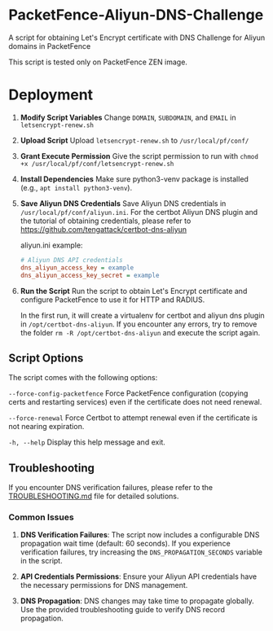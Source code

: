 # PacketFence-Aliyun-DNS-Challenge
A script for obtaining Let's Encrypt certificate with DNS Challenge for Aliyun domains in PacketFence

This script is tested only on PacketFence ZEN image.

# Deployment

1. **Modify Script Variables**
   Change `DOMAIN`, `SUBDOMAIN`, and `EMAIL` in `letsencrypt-renew.sh`

2. **Upload Script**
   Upload `letsencrypt-renew.sh` to `/usr/local/pf/conf/`

3. **Grant Execute Permission**
   Give the script permission to run with `chmod +x /usr/local/pf/conf/letsencrypt-renew.sh`

4. **Install Dependencies**
   Make sure python3-venv package is installed (e.g., `apt install python3-venv`).

5. **Save Aliyun DNS Credentials**
   Save Aliyun DNS credentials in `/usr/local/pf/conf/aliyun.ini`. 
   For the certbot Aliyun DNS plugin and the tutorial of obtaining credentials, please refer to https://github.com/tengattack/certbot-dns-aliyun

   aliyun.ini example:
   ```ini
   # Aliyun DNS API credentials
   dns_aliyun_access_key = example
   dns_aliyun_access_key_secret = example
   ```

6. **Run the Script**
   Run the script to obtain Let's Encrypt certificate and configure PacketFence to use it for HTTP and RADIUS.

   In the first run, it will create a virtualenv for certbot and aliyun dns plugin in `/opt/certbot-dns-aliyun`. 
   If you encounter any errors, try to remove the folder `rm -R /opt/certbot-dns-aliyun` and execute the script again.

## Script Options

The script comes with the following options:

  `--force-config-packetfence`  Force PacketFence configuration (copying certs and restarting services) even if the certificate does not need renewal.
  
  `--force-renewal`             Force Certbot to attempt renewal even if the certificate is not nearing expiration.
  
  `-h, --help`                  Display this help message and exit.

## Troubleshooting

If you encounter DNS verification failures, please refer to the [TROUBLESHOOTING.md](TROUBLESHOOTING.md) file for detailed solutions.

### Common Issues

1. **DNS Verification Failures**: The script now includes a configurable DNS propagation wait time (default: 60 seconds). If you experience verification failures, try increasing the `DNS_PROPAGATION_SECONDS` variable in the script.

2. **API Credentials Permissions**: Ensure your Aliyun API credentials have the necessary permissions for DNS management.

3. **DNS Propagation**: DNS changes may take time to propagate globally. Use the provided troubleshooting guide to verify DNS record propagation.